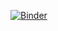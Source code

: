 [![Binder](https://mybinder.org/badge_logo.svg)](https://mybinder.org/v2/gh/aliakgoz/ai_vs30_prediction.git/master?filepath=final_graphs_slider.ipynb)
